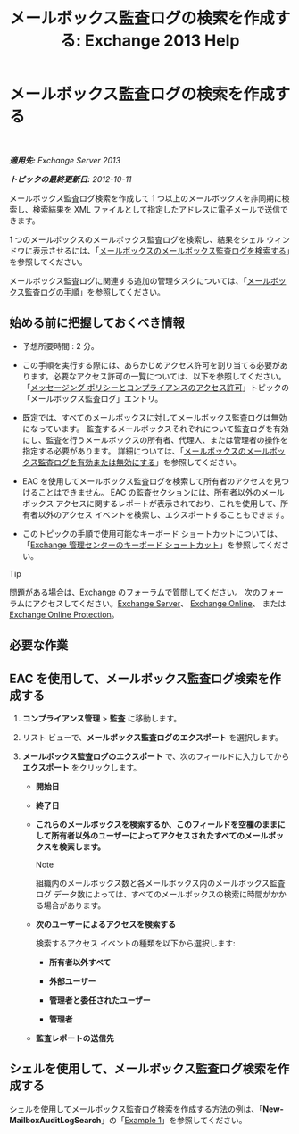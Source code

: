 ﻿---
title: 'メールボックス監査ログの検索を作成する: Exchange 2013 Help'
TOCTitle: メールボックス監査ログの検索を作成する
ms:assetid: 48ba22cf-b1f2-4dbc-98fc-fed22d97db14
ms:mtpsurl: https://technet.microsoft.com/ja-jp/library/Ff461929(v=EXCHG.150)
ms:contentKeyID: 49896231
ms.date: 04/24/2018
mtps_version: v=EXCHG.150
ms.translationtype: HT
---

# メールボックス監査ログの検索を作成する

 

_**適用先:** Exchange Server 2013_

_**トピックの最終更新日:** 2012-10-11_

メールボックス監査ログ検索を作成して 1 つ以上のメールボックスを非同期に検索し、検索結果を XML ファイルとして指定したアドレスに電子メールで送信できます。

1 つのメールボックスのメールボックス監査ログを検索し、結果をシェル ウィンドウに表示させるには、「[メールボックスのメールボックス監査ログを検索する](search-the-mailbox-audit-log-for-a-mailbox-exchange-2013-help.md)」を参照してください。

メールボックス監査ログに関連する追加の管理タスクについては、「[メールボックス監査ログの手順](mailbox-audit-logging-procedures-exchange-2013-help.md)」を参照してください。

## 始める前に把握しておくべき情報

  - 予想所要時間 : 2 分。

  - この手順を実行する際には、あらかじめアクセス許可を割り当てる必要があります。必要なアクセス許可の一覧については、以下を参照してください。「[メッセージング ポリシーとコンプライアンスのアクセス許可](messaging-policy-and-compliance-permissions-exchange-2013-help.md)」トピックの「メールボックス監査ログ」エントリ。

  - 既定では、すべてのメールボックスに対してメールボックス監査ログは無効になっています。 監査するメールボックスそれぞれについて監査ログを有効にし、監査を行うメールボックスの所有者、代理人、または管理者の操作を指定する必要があります。 詳細については、「[メールボックスのメールボックス監査ログを有効または無効にする](enable-or-disable-mailbox-audit-logging-for-a-mailbox-exchange-2013-help.md)」を参照してください。

  - EAC を使用してメールボックス監査ログを検索して所有者のアクセスを見つけることはできません。 EAC の監査セクションには、所有者以外のメールボックス アクセスに関するレポートが表示されており、これを使用して、所有者以外のアクセス イベントを検索し、エクスポートすることもできます。

  - このトピックの手順で使用可能なキーボード ショートカットについては、「[Exchange 管理センターのキーボード ショートカット](keyboard-shortcuts-in-the-exchange-admin-center-exchange-online-protection-help.md)」を参照してください。


> [!TIP]
> 問題がある場合は、Exchange のフォーラムで質問してください。 次のフォーラムにアクセスしてください。<A href="https://go.microsoft.com/fwlink/p/?linkid=60612">Exchange Server</A>、 <A href="https://go.microsoft.com/fwlink/p/?linkid=267542">Exchange Online</A>、 または <A href="https://go.microsoft.com/fwlink/p/?linkid=285351">Exchange Online Protection</A>。



## 必要な作業

## EAC を使用して、メールボックス監査ログ検索を作成する

1.  <strong>コンプライアンス管理</strong> \> <strong>監査</strong> に移動します。

2.  リスト ビューで、<strong>メールボックス監査ログのエクスポート</strong> を選択します。

3.  <strong>メールボックス監査ログのエクスポート</strong> で、次のフィールドに入力してから <strong>エクスポート</strong> をクリックします。
    
      - <strong>開始日</strong>
    
      - <strong>終了日</strong>
    
      - **これらのメールボックスを検索するか、このフィールドを空欄のままにして所有者以外のユーザーによってアクセスされたすべてのメールボックスを検索します。**
        

        > [!NOTE]
        > 組織内のメールボックス数と各メールボックス内のメールボックス監査ログ データ数によっては、すべてのメールボックスの検索に時間がかかる場合があります。

    
      - <strong>次のユーザーによるアクセスを検索する</strong>
        
        検索するアクセス イベントの種類を以下から選択します:
        
          - <strong>所有者以外すべて</strong>
        
          - <strong>外部ユーザー</strong>
        
          - <strong>管理者と委任されたユーザー</strong>
        
          - <strong>管理者</strong>
    
      - <strong>監査レポートの送信先</strong>

## シェルを使用して、メールボックス監査ログ検索を作成する

シェルを使用してメールボックス監査ログ検索を作成する方法の例は、「**New-MailboxAuditLogSearch**」の「[Example 1](https://technet.microsoft.com/ja-jp/95365cab-bbb2-4a64-8e8f-1c89fa9e0352\(exchg.150\)#example1)」を参照してください。


